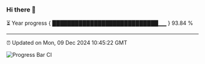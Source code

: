 ### Hi there 👋

⏳ Year progress { ████████████████████████████▁▁ } 93.84 %

---

⏰ Updated on Mon, 09 Dec 2024 10:45:22 GMT

![Progress Bar CI](https://github.com/IshwaranRudhara/GIT-ACTION/workflows/Progress%20Bar%20CI/badge.svg)
